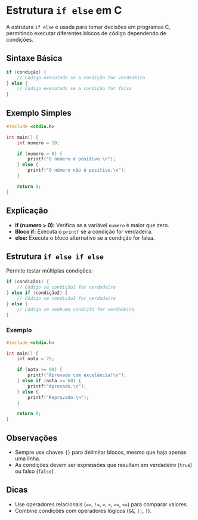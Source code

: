 # Estrutura `if else` em C

A estrutura `if else` é usada para tomar decisões em programas C, permitindo executar diferentes blocos de código dependendo de condições.

## Sintaxe Básica

```c
if (condição) {
    // Código executado se a condição for verdadeira
} else {
    // Código executado se a condição for falsa
}
```

## Exemplo Simples

```c
#include <stdio.h>

int main() {
    int numero = 10;

    if (numero > 0) {
        printf("O número é positivo.\n");
    } else {
        printf("O número não é positivo.\n");
    }

    return 0;
}
```

## Explicação

- **if (numero > 0):** Verifica se a variável `numero` é maior que zero.
- **Bloco if:** Executa o `printf` se a condição for verdadeira.
- **else:** Executa o bloco alternativo se a condição for falsa.

## Estrutura `if else if else`

Permite testar múltiplas condições:

```c
if (condição1) {
    // Código se condição1 for verdadeira
} else if (condição2) {
    // Código se condição2 for verdadeira
} else {
    // Código se nenhuma condição for verdadeira
}
```

### Exemplo

```c
#include <stdio.h>

int main() {
    int nota = 75;

    if (nota >= 90) {
        printf("Aprovado com excelência!\n");
    } else if (nota >= 60) {
        printf("Aprovado.\n");
    } else {
        printf("Reprovado.\n");
    }

    return 0;
}
```

## Observações

- Sempre use chaves `{}` para delimitar blocos, mesmo que haja apenas uma linha.
- As condições devem ser expressões que resultam em verdadeiro (`true`) ou falso (`false`).

## Dicas

- Use operadores relacionais (`==`, `!=`, `>`, `<`, `>=`, `<=`) para comparar valores.
- Combine condições com operadores lógicos (`&&`, `||`, `!`).
